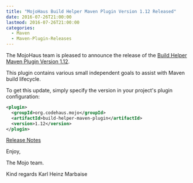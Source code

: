 ```yaml
---
title: "MojoHaus Build Helper Maven Plugin Version 1.12 Released"
date: 2016-07-26T21:00:00
lastmod: 2016-07-26T21:00:00
categories:
  - Maven
  - Maven-Plugin-Releases
---
```

The MojoHaus team is pleased to announce the release of the 
[Build Helper Maven Plugin Version 1.12](https://www.mojohaus.org/build-helper-maven-plugin/).

This plugin contains various small independent goals to assist with Maven
build lifecycle.

To get this update, simply specify the version in your project's plugin
configuration:

```xml
<plugin>
  <groupId>org.codehaus.mojo</groupId>
  <artifactId>build-helper-maven-plugin</artifactId>
  <version>1.12</version>
</plugin>
```
<!-- more -->

[Release Notes](https://github.com/mojohaus/build-helper-maven-plugin/milestone/4?closed=1)

Enjoy,

The Mojo team.

Kind regards
Karl Heinz Marbaise
